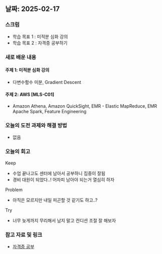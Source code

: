 ## 날짜: 2025-02-17

### 스크럼
- 학습 목표 1 : 미적분 심화 강의
- 학습 목표 2 : 자격증 공부하기

### 새로 배운 내용
#### 주제 1: 미적분 심화 강의
- 다변수함수 미분, Gradient Descent

#### 주제 2: AWS [MLS-C01]
- Amazon Athena, Amazon QuickSight, EMR - Elastic MapReduce, EMR Apache Spark, Feature Engineering

### 오늘의 도전 과제와 해결 방법
- 없음

### 오늘의 회고
Keep
- 수업 끝나고도 센터에 남아서 공부하니 집중이 잘됨
- 경비 대원이 되었다..! 어차피 남아야 되는거 열심히 하자

Problem
- 아직은 모르지만 내일 피곤할 것 같기도 하고..?

Try
- 너무 늦게까지 무리해서 남지 말고 컨디션 조절 잘 해보자

### 참고 자료 및 링크
- [자격증 공부](https://velog.io/@hyundduny/2025-02-17-%EC%9E%90%EA%B2%A9%EC%A6%9D-%EA%B3%B5%EB%B6%80)
